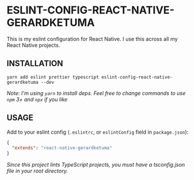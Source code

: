 # ESLINT-CONFIG-REACT-NATIVE-GERARDKETUMA
This is my eslint configuration for React Native. I use this across all my React Native projects.

## INSTALLATION
```
yarn add eslint prettier typescript eslint-config-react-native-gerardketuma --dev
```
*Note: I'm using `yarn` to install deps. Feel free to change commands to use `npm` 3+ and `npx` if you like*

## USAGE
Add to your eslint config (`.eslintrc`, or `eslintConfig` field in `package.json`):
```json
{
  "extends": "react-native-gerardketuma"
}
```
*Since this project lints TypeScript projects, you must have a tsconfig.json file in your root directory.*